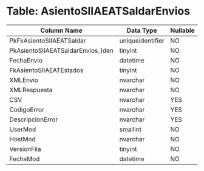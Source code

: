 # Table: AsientoSIIAEATSaldarEnvios

| Column Name | Data Type | Nullable |
|-------------|-----------|----------|
| PkFkAsientoSIIAEATSaldar | uniqueidentifier | NO |
| PkAsientoSIIAEATSaldarEnvios_Iden | tinyint | NO |
| FechaEnvio | datetime | NO |
| FkAsientoSIIAEATEstados | tinyint | NO |
| XMLEnvio | nvarchar | NO |
| XMLRespuesta | nvarchar | NO |
| CSV | nvarchar | YES |
| CodigoError | nvarchar | YES |
| DescripcionError | nvarchar | YES |
| UserMod | smallint | NO |
| HostMod | nvarchar | NO |
| VersionFila | tinyint | NO |
| FechaMod | datetime | NO |
